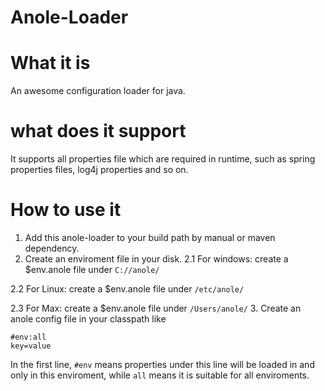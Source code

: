 # Anole-Loader
# What it is
An awesome configuration loader for java. 
# what does it support
It supports all properties file which are required in runtime, such as spring properties files, log4j properties and so on.
# How to use it
1. Add this anole-loader to your build path by manual or maven dependency.
2. Create an enviroment file in your disk.
2.1 For windows: create a $env.anole file under `C://anole/`

2.2 For Linux: create a $env.anole file under `/etc/anole/`

2.3 For Max: create a $env.anole file under `/Users/anole/`
3. Create an anole config file in your classpath like
```
#env:all
key=value
```
In the first line, `#env` means properties under this line will be loaded in and only in this enviroment, while `all` means it is suitable for all enviroments.
